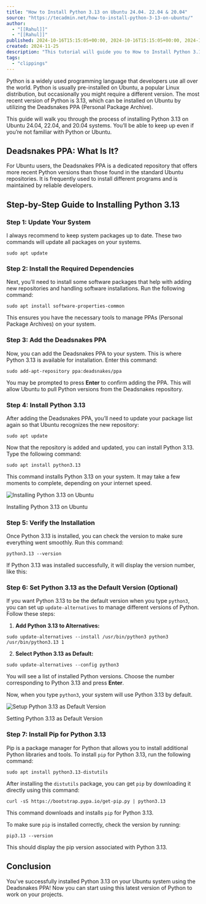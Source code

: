 ```yaml
---
title: "How to Install Python 3.13 on Ubuntu 24.04. 22.04 & 20.04"
source: "https://tecadmin.net/how-to-install-python-3-13-on-ubuntu/"
author:
  - "[[Rahul]]"
  - "[[Rahul]]"
published: 2024-10-16T15:15:05+00:00, 2024-10-16T15:15:05+00:00, 2024-10-16T15:15:05+00:00
created: 2024-11-25
description: "This tutorial will guide you to How to Install Python 3.13 on Ubuntu 24.04. 22.04 & 20.04 LTS Linux systems. Step-by-Step Instructions"
tags:
  - "clippings"
---
```

Python is a widely used programming language that developers use all over the world. Python is usually pre-installed on Ubuntu, a popular Linux distribution, but occasionally you might require a different version. The most recent version of Python is 3.13, which can be installed on Ubuntu by utilizing the Deadsnakes PPA (Personal Package Archive).

This guide will walk you through the process of installing Python 3.13 on Ubuntu 24.04, 22.04, and 20.04 systems. You’ll be able to keep up even if you’re not familiar with Python or Ubuntu.

## Deadsnakes PPA: What Is It?

For Ubuntu users, the Deadsnakes PPA is a dedicated repository that offers more recent Python versions than those found in the standard Ubuntu repositories. It is frequently used to install different programs and is maintained by reliable developers.

## Step-by-Step Guide to Installing Python 3.13

### Step 1: Update Your System

I always recommend to keep system packages up to date. These two commands will update all packages on your systems.

```
sudo apt update
```

### Step 2: Install the Required Dependencies

Next, you’ll need to install some software packages that help with adding new repositories and handling software installations. Run the following command:

```
sudo apt install software-properties-common
```

This ensures you have the necessary tools to manage PPAs (Personal Package Archives) on your system.

### Step 3: Add the Deadsnakes PPA

Now, you can add the Deadsnakes PPA to your system. This is where Python 3.13 is available for installation. Enter this command:

```
sudo add-apt-repository ppa:deadsnakes/ppa
```

You may be prompted to press **Enter** to confirm adding the PPA. This will allow Ubuntu to pull Python versions from the Deadsnakes repository.

### Step 4: Install Python 3.13

After adding the Deadsnakes PPA, you’ll need to update your package list again so that Ubuntu recognizes the new repository:

```
sudo apt update
```

Now that the repository is added and updated, you can install Python 3.13. Type the following command:

```
sudo apt install python3.13
```

This command installs Python 3.13 on your system. It may take a few moments to complete, depending on your internet speed.

![Installing Python 3.13 on Ubuntu](https://tecadmin.net/wp-content/uploads/2024/10/install-python3-13-ubuntu.png)

Installing Python 3.13 on Ubuntu

### Step 5: Verify the Installation

Once Python 3.13 is installed, you can check the version to make sure everything went smoothly. Run this command:

```
python3.13 --version
```

If Python 3.13 was installed successfully, it will display the version number, like this:

### Step 6: Set Python 3.13 as the Default Version (Optional)

If you want Python 3.13 to be the default version when you type `python3`, you can set up `update-alternatives` to manage different versions of Python. Follow these steps:

1. **Add Python 3.13 to Alternatives:**
```
sudo update-alternatives --install /usr/bin/python3 python3 /usr/bin/python3.13 1
```
2. **Select Python 3.13 as Default:**
```
sudo update-alternatives --config python3
```

You will see a list of installed Python versions. Choose the number corresponding to Python 3.13 and press **Enter**.

Now, when you type `python3`, your system will use Python 3.13 by default.

![Setup Python 3.13 as Default Version](https://tecadmin.net/wp-content/uploads/2024/10/set-python313-default-ubuntu-1024x432.png)

Setting Python 3.13 as Default Version

### Step 7: Install Pip for Python 3.13

Pip is a package manager for Python that allows you to install additional Python libraries and tools. To install `pip` for Python 3.13, run the following command:

```
sudo apt install python3.13-distutils
```

After installing the `distutils` package, you can get `pip` by downloading it directly using this command:

```
curl -sS https://bootstrap.pypa.io/get-pip.py | python3.13
```

This command downloads and installs `pip` for Python 3.13.

To make sure `pip` is installed correctly, check the version by running:

```
pip3.13 --version
```

This should display the pip version associated with Python 3.13.

## Conclusion

You’ve successfully installed Python 3.13 on your Ubuntu system using the Deadsnakes PPA! Now you can start using this latest version of Python to work on your projects.